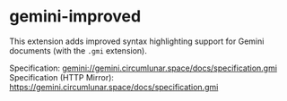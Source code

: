 # gemini-improved

This extension adds improved syntax highlighting support for Gemini documents
(with the `.gmi` extension).

Specification: <gemini://gemini.circumlunar.space/docs/specification.gmi>
Specification (HTTP Mirror): <https://gemini.circumlunar.space/docs/specification.gmi>
